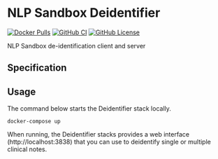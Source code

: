 # NLP Sandbox Deidentifier

<!-- [![GitHub Stars](https://img.shields.io/github/stars/Sage-Bionetworks/nlp-sandbox-deidentifier.svg?color=94398d&labelColor=555555&logoColor=ffffff&style=for-the-badge&logo=github)](https://github.com/Sage-Bionetworks/nlp-sandbox-deidentifier) -->
[![Docker Pulls](https://img.shields.io/docker/pulls/nlpsandbox/deidentifier-shiny-app.svg?color=94398d&labelColor=555555&logoColor=ffffff&style=for-the-badge&label=pulls&logo=docker)](https://hub.docker.com/r/Sage-Bionetworks/deidentifier-shiny-app)
[![GitHub CI](https://img.shields.io/github/workflow/status/Sage-Bionetworks/nlp-sandbox-deidentifier/ci.svg?color=94398d&labelColor=555555&logoColor=ffffff&style=for-the-badge&logo=github)](https://github.com/Sage-Bionetworks/nlp-sandbox-deidentifier)
[![GitHub License](https://img.shields.io/github/license/Sage-Bionetworks/nlp-sandbox-deidentifier.svg?color=94398d&labelColor=555555&logoColor=ffffff&style=for-the-badge&logo=github)](https://github.com/Sage-Bionetworks/nlp-sandbox-deidentifier)

NLP Sandbox de-identification client and server

## Specification

## Usage

The command below starts the Deidentifier stack locally.

    docker-compose up

When running, the Deidentifier stacks provides a web interface (http://localhost:3838)
that you can use to deidentify single or multiple clinical notes.